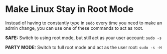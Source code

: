 # Make Linux Stay in Root Mode
Instead of having to constantly type in `sudo` every time you need to make an admin change, you can use one of these commands to act as root.

**SAFE:** Switch to using root mode, but still act as your user account:
`sudo -s`

**PARTY MODE:** Switch to full root mode and act as the user root:
`sudo -s -H`